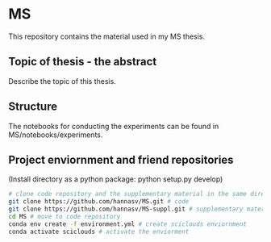 # MS
This repository contains the material used in my MS thesis.

## Topic of thesis - the abstract 
Describe the topic of this thesis. 

## Structure
The notebooks for conducting the experiments can be found in MS/notebooks/experiments. 

## Project enviornment and friend repositories
(Install directory as a python package:
python setup.py develop)

```bash
# clone code repository and the supplementary material in the same directory.
git clone https://github.com/hannasv/MS.git # code
git clone https://github.com/hannasv/MS-suppl.git # supplementary material 
cd MS # move to code repository
conda env create -f environment.yml # create sciclouds enviornment
conda activate sciclouds # activate the enviorment
```
